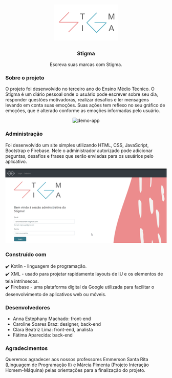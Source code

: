 <h1 align="center">
 <img src="https://github.com/carolsbraz/Stigma/blob/master/StigmaAdm/src/logo.png" alt="logo" width="200">
</h1>

<h3 align="center">Stigma</h3>
<p align="center">Escreva suas marcas com Stigma.</p>

### Sobre o projeto

<p> O projeto foi desenvolvido no terceiro ano do Ensino Médio Técnico. O Stigma é um diário pessoal onde o usuário pode escrever sobre seu dia, responder questões motivadoras, realizar desafios e ler mensagens levando em conta suas emoções. Suas ações tem reflexo no seu gráfico de emoções, que é alterado conforme as emoções informadas pelo usuário.</p>

<p align="center">
 <img src="https://github.com/carolsbraz/Stigma/blob/master/StigmaAdm/src/Stigma.gif" alt="demo-app" width="300">
</p>

### Administração

<p> Foi desenvolvido um site simples utilizando HTML, CSS, JavaScript, Bootstrap e Firebase. Nele o administrador autorizado pode adicionar peguntas, desafios e frases que serão enviadas para os usuários pelo aplicativo. </p>

<p align="center">
 <img src="https://github.com/carolsbraz/Stigma/blob/master/StigmaAdm/src/StigmaAdm.gif" alt="demo-web" width="800">
</p>

### Construído com
<p>
✔️ Kotlin - linguagem de programação.<br>
✔️ XML - usado para projetar rapidamente layouts de IU e os elementos de tela intrínsecos.<br>
✔️ Firebase - uma plataforma digital da Google utilizada para facilitar o desenvolvimento de aplicativos web ou móveis.<br>
</p>

### Desenvolvedores

- Anna Estephany Machado: front-end <br>
- Caroline Soares Braz: designer, back-end <br>
- Clara Beatriz Lima: front-end, analista <br>
- Fátima Aparecida: back-end

### Agradecimentos

<p> Queremos agradecer aos nossos professores Emmerson Santa Rita (Linguagem de Programação II) e Márcia Pimenta (Projeto Interação Homem-Máquina) pelas orientações para a finalização do projeto. </p>

